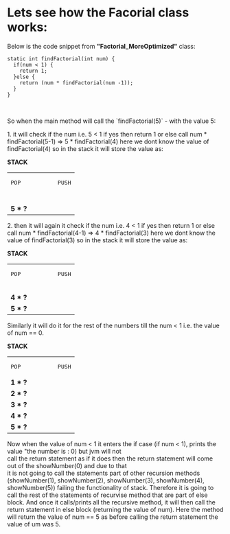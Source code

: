# Lets see how the Facorial class works:

  Below is the code snippet from <b>"Factorial_MoreOptimized"</b> class:
  
    static int findFactorial(int num) {
      if(num < 1) {
        return 1;
      }else {
        return (num * findFactorial(num -1));
      }
    }

<br>
 <p> So when the main method will call the `findFactorial(5)` - with the value 5: </p>
 <p>  1. it will check if the num i.e. 5 < 1 if yes then return 1 or else call num * findFactorial(5-1) => 5 *  
         findFactorial(4) here we dont know the value of findFactorial(4) so in the stack it will store the value as:</p>
  <table>
    <thead>
    </thead>
    <tbody>
        <b> STACK </b>
        <tr>
          <td><pre>POP           PUSH</pre></b></td>
         </tr>
      <tr>
          <td> <b>  </b></td>
         </tr>
      <tr>
          <td> <b>  </b></td>
         </tr>
       <tr>
          <td> <b>  </b></td>
         </tr>
       <tr>
          <td> <b>  </b></td>
         </tr>  
      <tr>
          <td> <b> 5 * ? </b></td>
         </tr>
    </tbody>
  </table>
 
   
  
  <p> 2. then it will again it check if the num i.e. 4 < 1 if yes then return 1 or else call num * findFactorial(4-1) => 4 *  
         findFactorial(3) here we dont know the value of findFactorial(3) so in the stack it will store the value as:</p>
  
  <table>
    <thead>
    </thead>
    <tbody>
      <b>STACK </b>
        <tr>
          <td><pre>POP           PUSH</pre></td>
         </tr>
      <tr>
          <td> <b>  </b></td>
         </tr>
      <tr>
          <td> <b>  </b></td>
         </tr>
       <tr>
          <td> <b>  </b></td>
         </tr>
       <tr>
          <td> <b> 4 * ?  </b></td>
         </tr>  
      <tr>
          <td> <b> 5 * ? </b></td>
         </tr>
    </tbody>
  </table>
  
 <p> Similarly it will do it for the rest of the numbers till the num < 1 i.e. the value of num  == 0.</p>
  
   <table>
    <thead>
    </thead>
    <tbody>
      <b>STACK </b>
        <tr>
          <td><pre>POP           PUSH</pre></td>
         </tr>
      <tr>
          <td> <b> 1 * ? </b></td>
         </tr>
      <tr>
          <td> <b> 2 * ? </b></td>
         </tr>
       <tr>
          <td> <b> 3 * ?  </b></td>
         </tr>
       <tr>
          <td> <b> 4 * ? </b></td>
         </tr>  
      <tr>
          <td> <b> 5 * ? </b></td>
         </tr>
    </tbody>
  </table>
  
 
  
  Now when the value of num < 1 it enters the if case (if  num < 1), prints the value "the number is  : 0) but jvm will not  
  call the return statement as if it does then the return statement   will come out of the showNumber(0) and due to that  
  it is not going to call the statements part of other recursion methods (showNumber(1), showNumber(2), showNumber(3), 
  showNumber(4), showNumber(5)) failing the functionality of stack. 
  Therefore it is going to call the rest of the statements of recurvise method that are part of else block. And once it 
  calls/prints all the recursive method, it will then call the return statement in else block (returning the value of num).
  Here the method will return the value of num  == 5 as before calling the return statement the value of um was 5.
  
